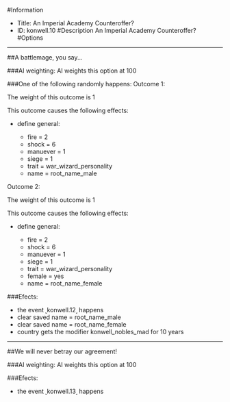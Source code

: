 #Information
 - Title: An Imperial Academy Counteroffer?
 - ID: konwell.10
#Description
An Imperial Academy Counteroffer?
#Options

___
##A battlemage, you say...

###AI weighting:
AI weights this option at 100


###One of the following randomly happens:
Outcome 1:

The weight of this outcome is 1

This outcome causes the following effects:<ul><li>define general:</li><ul><li>fire = 2</li><li>shock = 6</li><li>manuever = 1</li><li>siege = 1</li><li>trait = war_wizard_personality</li><li>name = root_name_male</li></ul></ul>
Outcome 2:

The weight of this outcome is 1

This outcome causes the following effects:<ul><li>define general:</li><ul><li>fire = 2</li><li>shock = 6</li><li>manuever = 1</li><li>siege = 1</li><li>trait = war_wizard_personality</li><li>female = yes</li><li>name = root_name_female</li></ul></ul>

###Efects:<ul><li>the event ˻konwell.12˼ happens</li><li>clear saved name = root_name_male</li><li>clear saved name = root_name_female</li><li>country gets the modifier konwell_nobles_mad for 10 years</li></ul>

___
##We will never betray our agreement!

###AI weighting:
AI weights this option at 100


###Efects:<ul><li>the event ˻konwell.13˼ happens</li></ul>
